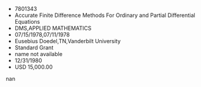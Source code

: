 
* 7801343
* Accurate Finite Difference Methods For Ordinary and Partial Differential Equations
* DMS,APPLIED MATHEMATICS
* 07/15/1978,07/11/1978
* Eusebius Doedel,TN,Vanderbilt University
* Standard Grant
*   name not available
* 12/31/1980
* USD 15,000.00

nan
